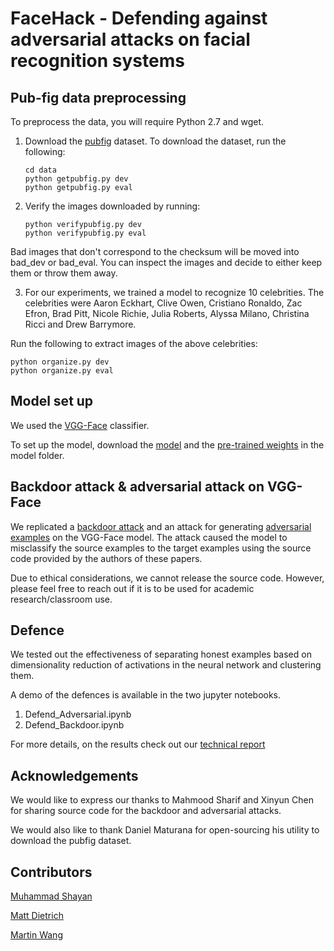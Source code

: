 # FaceHack - Defending against adversarial attacks on facial recognition systems

## Pub-fig data preprocessing

To preprocess the data, you will require Python 2.7 and wget.

1. Download the [pubfig](http://www.cs.columbia.edu/CAVE/databases/pubfig/) dataset. To download the dataset, run the following:
	
	``` 
	cd data 
	python getpubfig.py dev
	python getpubfig.py eval
	```
	
2. Verify the images downloaded by running:
	
	``` 
	python verifypubfig.py dev
	python verifypubfig.py eval
	```

Bad images that don't correspond to the checksum will be moved into bad_dev or bad_eval. You can inspect the images and decide to either keep them or throw them away. 

3. For our experiments, we trained a model to recognize 10 celebrities. The celebrities were Aaron Eckhart, Clive Owen, Cristiano Ronaldo, Zac Efron, Brad Pitt, Nicole Richie, Julia Roberts, Alyssa Milano, Christina Ricci and Drew Barrymore.

Run the following to extract images of the above celebrities:	
	
 	python organize.py dev
 	python organize.py eval
	

## Model set up

We used the [VGG-Face](http://www.robots.ox.ac.uk/~albanie/models/pytorch-mcn/vgg_face_dag.py) classifier.

To set up the model, download the [model](http://www.robots.ox.ac.uk/~albanie/models/pytorch-mcn/vgg_face_dag.py) and the [pre-trained weights](http://www.robots.ox.ac.uk/~albanie/models/pytorch-mcn/vgg_face_dag.pth) in the model folder.

## Backdoor attack & adversarial attack on VGG-Face

We replicated a [backdoor attack](https://arxiv.org/abs/1712.05526) and an attack for generating [adversarial examples](https://www.cs.cmu.edu/~sbhagava/papers/face-rec-ccs16.pdf) on the VGG-Face model. The attack caused the model to misclassify the source examples to the target examples using the source code provided by the authors of these papers.

Due to ethical considerations, we cannot release the source code. However, please feel free to reach out if it is to be used for academic research/classroom use.  

## Defence

We tested out the effectiveness of separating honest examples based on dimensionality reduction of activations in the neural network and clustering them. 

A demo of the defences is available in the two jupyter notebooks.
1. Defend_Adversarial.ipynb
2. Defend_Backdoor.ipynb

For more details, on the results check out our [technical report](https://drive.google.com/file/d/1DPl3hQzxhrw_M8zW2vSGCV-DJnUnk7Xr/view?usp=sharing)

## Acknowledgements

We would like to express our thanks to Mahmood Sharif and Xinyun Chen for sharing source code for the backdoor and adversarial attacks.

We would also like to thank Daniel Maturana for open-sourcing his utility to download the pubfig dataset.

## Contributors

[Muhammad Shayan](m-shayanshafi.github.io)

[Matt Dietrich](https://www.linkedin.com/in/mattdietrich)

[Martin Wang](https://www.linkedin.com/in/martin-wang-312393105/)
